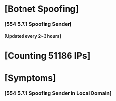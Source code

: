 # [Botnet Spoofing]
### [554 5.7.1 Spoofing Sender]
#### [Updated every 2~3 hours]

# [Counting 51186 IPs]

# [Symptoms] 
###   [554 5.7.1 Spoofing Sender in Local Domain]
